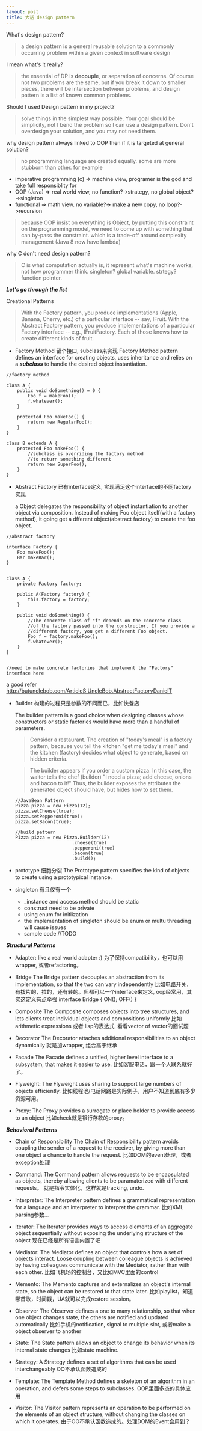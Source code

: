 ```yaml
---
layout: post
title: 大话 design pattern
---
```





What's design pattern?
> a design pattern is a general reusable solution to a commonly occurring problem within a given context in software design

I mean what's it really?
>the essential of DP is **decouple**, or separation of concerns. Of course not two problems are the same, but if you break it down to smaller pieces, there will be intersection between problems, and design pattern is a list of known common problems.

Should I used Design pattern in my project?
> solve things in the simplest way possible. Your goal should be simplicity, not I bend the problem so I can use a design pattern. Don't overdesign your solution, and you may not need them.

why design pattern always linked to OOP then if it is targeted at general solution?
>no programming language are created equally. some are more stubborn than other. for example
* imperative programming (c) => machine view, programer is the god and take full responsiblity for
* OOP (Java) => real world view, no function?->strategy, no global object?->singleton
* functional => math view. no variable?-> make a new copy, no loop?->recursion
> because OOP insist on everything is Object, by putting this constraint on the programming model, we need to come up with something that can by-pass the constraint.
> which is a trade-off around complexity management (Java 8 now have lambda)

why C don't need design pattern?
> C is what computation actually is, it represent what's machine works, not how programmer think.
> singleton? global variable. strtegy? function pointer.


***Let's go through the list***

Creational Patterns

>With the Factory pattern, you produce implementations (Apple, Banana, Cherry, etc.) of a particular interface -- say, IFruit.
>With the Abstract Factory pattern, you produce implementations of a particular Factory interface -- e.g., IFruitFactory. Each of those knows how to create different kinds of fruit.

* Factory Method
  留个接口, subclass来实现
  Factory Method pattern defines an interface for creating objects, uses inheritance and relies on a ***subclass*** to handle the desired object instantiation.

```
//factory method

class A {
    public void doSomething() = 0 {
        Foo f = makeFoo();
        f.whatever();
    }

    protected Foo makeFoo() {
        return new RegularFoo();
    }
}

class B extends A {
    protected Foo makeFoo() {
        //subclass is overriding the factory method
        //to return something different
        return new SuperFoo();
    }
}
```


* Abstract Factory
  已有interface定义, 实现满足这个interface的不同factory实现
  
  a Object delegates the responsibility of object instantiation to another object via composition.
  Instead of making Foo object itself(with a factory method), it going get a dfferent object(abstract factory) to create the foo object.

```
//abstract factory

interface Factory {
    Foo makeFoo();
    Bar makeBar();
}


class A {
    private Factory factory;

    public A(Factory factory) {
        this.factory = factory;
    }

    public void doSomething() {
        //The concrete class of "f" depends on the concrete class
        //of the factory passed into the constructor. If you provide a
        //different factory, you get a different Foo object.
        Foo f = factory.makeFoo();
        f.whatever();
    }
}


//need to make concrete factories that implement the "Factory" interface here

```
a good refer http://butunclebob.com/ArticleS.UncleBob.AbstractFactoryDanielT

* Builder
  构建的过程只是参数的不同而已，比如快餐店
  
  The builder pattern is a good choice when designing classes whose constructors or static factories would have more than a handful of parameters.

  >Consider a restaurant. The creation of "today's meal" is a factory pattern, because you tell the kitchen "get me today's meal" and the kitchen (factory) decides what object to generate, based on hidden criteria.

  >The builder appears if you order a custom pizza. In this case, the waiter tells the chef (builder) "I need a pizza; add cheese, onions and bacon to it!" Thus, the builder exposes the attributes the generated object should have, but hides how to set them.

  ```
  //JavaBean Pattern
  Pizza pizza = new Pizza(12);
  pizza.setCheese(true);
  pizza.setPepperoni(true);
  pizza.setBacon(true);

  //build pattern
  Pizza pizza = new Pizza.Builder(12)
                       .cheese(true)
                       .pepperoni(true)
                       .bacon(true)
                       .build();

  ```

* prototype
  细胞分裂
  The Prototype pattern specifies the kind of objects to create using a prototypical instance.

* singleton
  有且仅有一个
  * _instance and access method should be static
  * construct need to be private
  * using enum for initlization
  * the implementation of singleton should be enum or multu threading will cause issues
  * sample code //TODO

***Structural Patterns***


  * Adapter:
  like a real world adapter :)
  为了保持compatibility，也可以用wrapper, 或者refactoring。

  * Bridge
  The Bridge pattern decouples an abstraction from its implementation, so that the two can vary independently
  比如电路开关，有拨片的，拉的，还有转的。但都可以一个interface来定义, oop经常用，其实这定义有点牵强
  interface Bridge {
    ON();
    OFF()
  }

  * Composite
  The Composite composes objects into tree structures, and lets clients treat individual objects and compositions uniformly
  比如arithmetic expressions 或者 lisp的表达式, 看看vector of vector的面试题

  * Decorator
  The Decorator attaches additional responsibilities to an object dynamically
  就是加wrapper, 组合高于继承

  * Facade
  The Facade defines a unified, higher level interface to a subsystem, that makes it easier to use.
  比如客服电话，跟一个人联系就好了。

  * Flyweight:
  The Flyweight uses sharing to support large numbers of objects efficiently.
  比如线程池/电话网路是实际例子，用户不知道到底有多少资源可用。

  * Proxy:
  The Proxy provides a surrogate or place holder to provide access to an object
  比如check就是银行存款的proxy。


***Behavioral Patterns***


* Chain of Responsibility
  The Chain of Responsibility pattern avoids coupling the sender of a request to the receiver, by giving more than one object a chance to handle the request.
  比如DOM的event处理，或者exception处理

* Command:
  The Command pattern allows requests to be encapsulated as objects, thereby allowing clients to be paramaterized with different requests。
  就是指令实体化，这样就是tracking, undo.

* Interpreter:
  The Interpreter pattern defines a grammatical representation for a language and an interpreter to interpret the grammar.
  比如XML parsing参数...

* Iterator:
  The Iterator provides ways to access elements of an aggregate object sequentially without exposing the underlying structure of the object
  现在已经是所有语言内置了吧

* Mediator:
  The Mediator defines an object that controls how a set of objects interact. Loose coupling between colleague objects is achieved by having colleagues communicate with the Mediator, rather than with each other.
  比如飞机场的控制台，又比如MVC里面的control

* Memento:
  The Memento captures and externalizes an object's internal state, so the object can be restored to that state later.
  比如playlist，知道哪首歌，时间戳，UA就可以完成restore session。

* Observer
  The Observer defines a one to many relationship, so that when one object changes state, the others are notified and updated automatically
  比如手机的notification, signal to multiple slot, 或者make a object observer to another

* State:
  The State pattern allows an object to change its behavior when its internal state changes
  比如state machine.

* Strategy:
  A Strategy defines a set of algorithms that can be used interchangeably
  OO不承认函数造成的

* Template:
  The Template Method defines a skeleton of an algorithm in an operation, and defers some steps to subclasses.
  OOP里面多态的具体应用

* Visitor:
  The Visitor pattern represents an operation to be performed on the elements of an object structure, without changing the classes on which it operates.
  由于OO不承认函数造成的。处理DOM的Event会用到？




